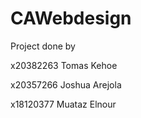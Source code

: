 # CAWebdesign

Project done by

x20382263 Tomas Kehoe

x20357266 Joshua Arejola

x18120377 Muataz Elnour